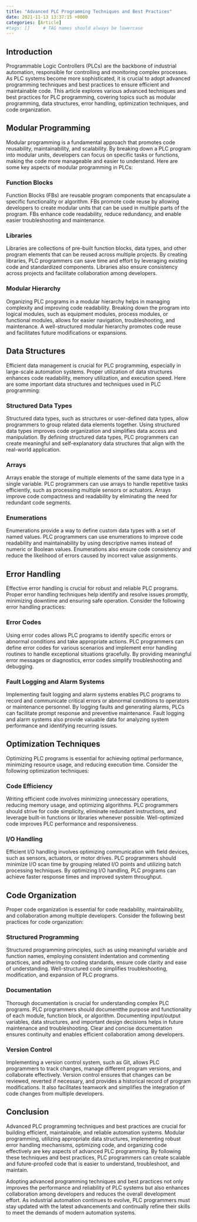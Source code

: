 ```yaml
---
title: "Advanced PLC Programming Techniques and Best Practices"
date: 2021-11-13 13:37:15 +0000
categories: [Article]
#tags: []     # TAG names should always be lowercase
---
```



## Introduction

Programmable Logic Controllers (PLCs) are the backbone of industrial automation, responsible for controlling and monitoring complex processes. As PLC systems become more sophisticated, it is crucial to adopt advanced programming techniques and best practices to ensure efficient and maintainable code. This article explores various advanced techniques and best practices for PLC programming, covering topics such as modular programming, data structures, error handling, optimization techniques, and code organization.

## Modular Programming

Modular programming is a fundamental approach that promotes code reusability, maintainability, and scalability. By breaking down a PLC program into modular units, developers can focus on specific tasks or functions, making the code more manageable and easier to understand. Here are some key aspects of modular programming in PLCs:

### Function Blocks

Function Blocks (FBs) are reusable program components that encapsulate a specific functionality or algorithm. FBs promote code reuse by allowing developers to create modular units that can be used in multiple parts of the program. FBs enhance code readability, reduce redundancy, and enable easier troubleshooting and maintenance.

### Libraries

Libraries are collections of pre-built function blocks, data types, and other program elements that can be reused across multiple projects. By creating libraries, PLC programmers can save time and effort by leveraging existing code and standardized components. Libraries also ensure consistency across projects and facilitate collaboration among developers.

### Modular Hierarchy

Organizing PLC programs in a modular hierarchy helps in managing complexity and improving code readability. Breaking down the program into logical modules, such as equipment modules, process modules, or functional modules, allows for easier navigation, troubleshooting, and maintenance. A well-structured modular hierarchy promotes code reuse and facilitates future modifications or expansions.

## Data Structures

Efficient data management is crucial for PLC programming, especially in large-scale automation systems. Proper utilization of data structures enhances code readability, memory utilization, and execution speed. Here are some important data structures and techniques used in PLC programming:

### Structured Data Types

Structured data types, such as structures or user-defined data types, allow programmers to group related data elements together. Using structured data types improves code organization and simplifies data access and manipulation. By defining structured data types, PLC programmers can create meaningful and self-explanatory data structures that align with the real-world application.

### Arrays

Arrays enable the storage of multiple elements of the same data type in a single variable. PLC programmers can use arrays to handle repetitive tasks efficiently, such as processing multiple sensors or actuators. Arrays improve code compactness and readability by eliminating the need for redundant code segments.

### Enumerations

Enumerations provide a way to define custom data types with a set of named values. PLC programmers can use enumerations to improve code readability and maintainability by using descriptive names instead of numeric or Boolean values. Enumerations also ensure code consistency and reduce the likelihood of errors caused by incorrect value assignments.

## Error Handling

Effective error handling is crucial for robust and reliable PLC programs. Proper error handling techniques help identify and resolve issues promptly, minimizing downtime and ensuring safe operation. Consider the following error handling practices:

### Error Codes

Using error codes allows PLC programs to identify specific errors or abnormal conditions and take appropriate actions. PLC programmers can define error codes for various scenarios and implement error handling routines to handle exceptional situations gracefully. By providing meaningful error messages or diagnostics, error codes simplify troubleshooting and debugging.

### Fault Logging and Alarm Systems

Implementing fault logging and alarm systems enables PLC programs to record and communicate critical errors or abnormal conditions to operators or maintenance personnel. By logging faults and generating alarms, PLCs can facilitate prompt response and preventive maintenance. Fault logging and alarm systems also provide valuable data for analyzing system performance and identifying recurring issues.

## Optimization Techniques

Optimizing PLC programs is essential for achieving optimal performance, minimizing resource usage, and reducing execution time. Consider the following optimization techniques:

### Code Efficiency

Writing efficient code involves minimizing unnecessary operations, reducing memory usage, and optimizing algorithms. PLC programmers should strive for code simplicity, eliminate redundant instructions, and leverage built-in functions or libraries whenever possible. Well-optimized code improves PLC performance and responsiveness.

### I/O Handling

Efficient I/O handling involves optimizing communication with field devices, such as sensors, actuators, or motor drives. PLC programmers should minimize I/O scan time by grouping related I/O points and utilizing batch processing techniques. By optimizing I/O handling, PLC programs can achieve faster response times and improved system throughput.

## Code Organization

Proper code organization is essential for code readability, maintainability, and collaboration among multiple developers. Consider the following best practices for code organization:

### Structured Programming

Structured programming principles, such as using meaningful variable and function names, employing consistent indentation and commenting practices, and adhering to coding standards, ensure code clarity and ease of understanding. Well-structured code simplifies troubleshooting, modification, and expansion of PLC programs.

### Documentation

Thorough documentation is crucial for understanding complex PLC programs. PLC programmers should documentthe purpose and functionality of each module, function block, or algorithm. Documenting input/output variables, data structures, and important design decisions helps in future maintenance and troubleshooting. Clear and concise documentation ensures continuity and enables efficient collaboration among developers.

### Version Control

Implementing a version control system, such as Git, allows PLC programmers to track changes, manage different program versions, and collaborate effectively. Version control ensures that changes can be reviewed, reverted if necessary, and provides a historical record of program modifications. It also facilitates teamwork and simplifies the integration of code changes from multiple developers.

## Conclusion

Advanced PLC programming techniques and best practices are crucial for building efficient, maintainable, and reliable automation systems. Modular programming, utilizing appropriate data structures, implementing robust error handling mechanisms, optimizing code, and organizing code effectively are key aspects of advanced PLC programming. By following these techniques and best practices, PLC programmers can create scalable and future-proofed code that is easier to understand, troubleshoot, and maintain.

Adopting advanced programming techniques and best practices not only improves the performance and reliability of PLC systems but also enhances collaboration among developers and reduces the overall development effort. As industrial automation continues to evolve, PLC programmers must stay updated with the latest advancements and continually refine their skills to meet the demands of modern automation systems.
